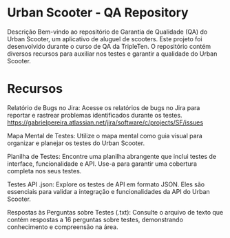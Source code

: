 # Urban Scooter - QA Repository
Descrição
Bem-vindo ao repositório de Garantia de Qualidade (QA) do Urban Scooter, um aplicativo de aluguel de scooters. Este projeto foi desenvolvido durante o curso de QA da TripleTen. O repositório contém diversos recursos para auxiliar nos testes e garantir a qualidade do Urban Scooter.

# Recursos
Relatório de Bugs no Jira:
Acesse os relatórios de bugs no Jira para reportar e rastrear problemas identificados durante os testes. https://gabrielpereira.atlassian.net/jira/software/c/projects/SF/issues

Mapa Mental de Testes:
Utilize o mapa mental como guia visual para organizar e planejar os testes do Urban Scooter.

Planilha de Testes:
Encontre uma planilha abrangente que inclui testes de interface, funcionalidade e API. Use-a para garantir uma cobertura completa nos seus testes.

Testes API .json:
Explore os testes de API em formato JSON. Eles são essenciais para validar a integração e funcionalidades da API do Urban Scooter.

Respostas às Perguntas sobre Testes (.txt):
Consulte o arquivo de texto que contém respostas a 16 perguntas sobre testes, demonstrando conhecimento e compreensão na área.

